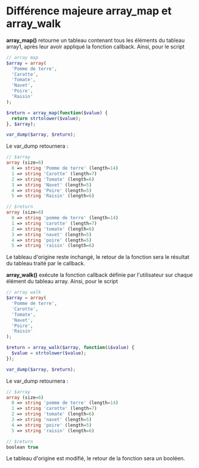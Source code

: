 # Différence majeure array_map et array_walk

**array_map()** retourne un tableau contenant tous les éléments du tableau array1, après leur avoir appliqué la fonction callback. Ainsi, pour le script

```php
// array map
$array = array(
  'Pomme de terre',
  'Carotte',
  'Tomate',
  'Navet',
  'Poire',
  'Raisin'
);

$return = array_map(function($value) {
  return strtolower($value);
}, $array);

var_dump($array, $return);
```

Le var_dump retournera :
```php
// $array
array (size=6)
  0 => string 'Pomme de terre' (length=14)
  1 => string 'Carotte' (length=7)
  2 => string 'Tomate' (length=6)
  3 => string 'Navet' (length=5)
  4 => string 'Poire' (length=5)
  5 => string 'Raisin' (length=6)

// $return
array (size=6)
  0 => string 'pomme de terre' (length=14)
  1 => string 'carotte' (length=7)
  2 => string 'tomate' (length=6)
  3 => string 'navet' (length=5)
  4 => string 'poire' (length=5)
  5 => string 'raisin' (length=6)
```

Le tableau d'origine reste inchangé, le retour de la fonction sera le résultat du tableau traité par le callback.

**array_walk()** exécute la fonction callback définie par l'utilisateur sur chaque élément du tableau array. Ainsi, pour le script
```php
// array walk
$array = array(
  'Pomme de terre',
  'Carotte',
  'Tomate',
  'Navet',
  'Poire',
  'Raisin'
);

$return = array_walk($array, function(&$value) {
  $value = strtolower($value);
});

var_dump($array, $return);
```

Le var_dump retournera :
```php
// $array
array (size=6)
  0 => string 'pomme de terre' (length=14)
  1 => string 'carotte' (length=7)
  2 => string 'tomate' (length=6)
  3 => string 'navet' (length=5)
  4 => string 'poire' (length=5)
  5 => string 'raisin' (length=6)

// $return
boolean true
```

Le tableau d'origine est modifié, le retour de la fonction sera un booléen.
